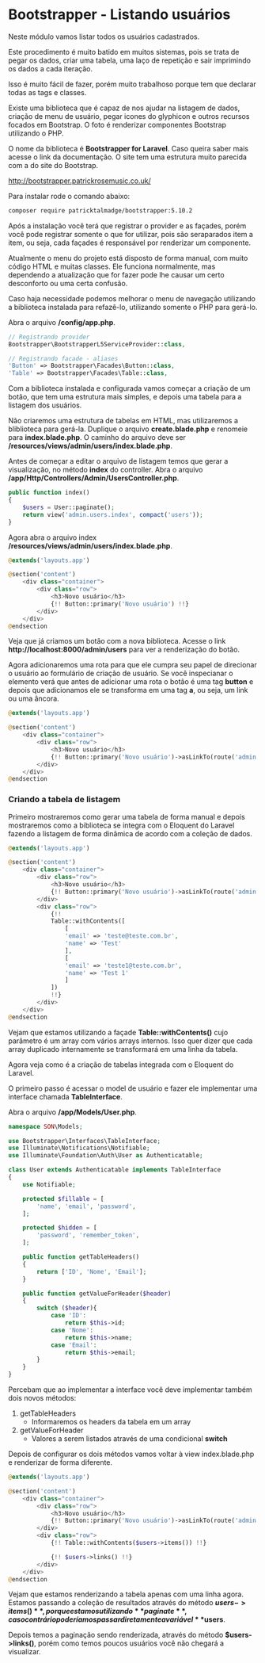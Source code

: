 # Bootstrapper - Listando usuários

Neste módulo vamos listar todos os usuários cadastrados.

Este procedimento é muito batido em muitos sistemas, pois se trata de pegar os dados, criar uma tabela, uma laço de repetição e sair imprimindo os dados a cada iteração.

Isso é muito fácil de fazer, porém muito trabalhoso porque tem que declarar todas as tags e classes.

Existe uma biblioteca que é capaz de nos ajudar na listagem de dados, criação de menu de usuário, pegar icones do glyphicon e outros recursos focados em Bootstrap. O foto é renderizar componentes Bootstrap utilizando o PHP.

O nome da biblioteca é **Bootstrapper for Laravel**. Caso queira saber mais acesse o link da documentação. O site tem uma estrutura muito parecida com a do site do Bootstrap.

<http://bootstrapper.patrickrosemusic.co.uk/>

Para instalar rode o comando abaixo:

```sh
composer require patricktalmadge/bootstrapper:5.10.2
```

Após a instalação você terá que registrar o provider e as façades, porém você pode registrar somente o que for utilizar, pois são seraparados item a item, ou seja, cada façades é responsável por renderizar um componente.

Atualmente o menu do projeto está disposto de forma manual, com muito código HTML e muitas classes. Ele funciona normalmente, mas dependendo a atualização que for fazer pode lhe causar um certo desconforto ou uma certa confusão.

Caso haja necessidade podemos melhorar o menu de navegação utilizando a biblioteca instalada para refazê-lo, utilizando somente o PHP para gerá-lo.

Abra o arquivo **/config/app.php**.

```php
// Registrando provider
Bootstrapper\BootstrapperL5ServiceProvider::class,

// Registrando facade - aliases
'Button' => Bootstrapper\Facades\Button::class,
'Table' => Bootstrapper\Facades\Table::class,
```

Com a biblioteca instalada e configurada vamos começar a criação de um botão, que tem uma estrutura mais simples, e depois uma tabela para a listagem dos usuários.

Não criaremos uma estrutura de tabelas em HTML, mas utilizaremos a bliblioteca para gerá-la. Duplique o arquivo **create.blade.php** e renomeie para **index.blade.php**. O caminho do arquivo deve ser **/resources/views/admin/users/index.blade.php**.

Antes de começar a editar o arquivo de listagem temos que gerar a visualização, no método **index** do controller. Abra o arquivo **/app/Http/Controllers/Admin/UsersController.php**.

```php
public function index()
{
    $users = User::paginate();
    return view('admin.users.index', compact('users'));
}
```

Agora abra o arquivo index **/resources/views/admin/users/index.blade.php**.

```php
@extends('layouts.app')

@section('content')
    <div class="container">
        <div class="row">
            <h3>Novo usuário</h3>
            {!! Button::primary('Novo usuário') !!}
        </div>
    </div>
@endsection
```

Veja que já criamos um botão com a nova biblioteca. Acesse o link **http://localhost:8000/admin/users** para ver a renderização do botão.

Agora adicionaremos uma rota para que ele cumpra seu papel de direcionar o usuário ao formulário de criação de usuário. Se você inspecianar o elemento verá que antes de adicionar uma rota o botão é uma tag **button** e depois que adicionamos ele se transforma em uma tag **a**, ou seja, um link ou uma âncora.

```php
@extends('layouts.app')

@section('content')
    <div class="container">
        <div class="row">
            <h3>Novo usuário</h3>
            {!! Button::primary('Novo usuário')->asLinkTo(route('admin.users.create')) !!}
        </div>
    </div>
@endsection
```

### Criando a tabela de listagem

Primeiro mostraremos como gerar uma tabela de forma manual e depois mostraremos como a biblioteca se integra com o Eloquent do Laravel fazendo a listagem de forma dinâmica de acordo com a coleção de dados.

```php
@extends('layouts.app')

@section('content')
    <div class="container">
        <div class="row">
            <h3>Novo usuário</h3>
            {!! Button::primary('Novo usuário')->asLinkTo(route('admin.users.create')) !!}
        </div>
        <div class="row">
            {!!
            Table::withContents([
                [
                'email' => 'teste@teste.com.br',
                'name' => 'Test'
                ],
                [
                'email' => 'teste1@teste.com.br',
                'name' => 'Test 1'
                ]
            ])
            !!}
        </div>
    </div>
@endsection
```

Vejam que estamos utilizando a façade **Table::withContents()** cujo parâmetro é um array com vários arrays internos. Isso quer dizer que cada array duplicado internamente se transformará em uma linha da tabela.

Agora veja como é a criação de tabelas integrada com o Eloquent do Laravel.

O primeiro passo é acessar o model de usuário e fazer ele implementar uma interface chamada **TableInterface**.

Abra o arquivo **/app/Models/User.php**.

```php
namespace SON\Models;

use Bootstrapper\Interfaces\TableInterface;
use Illuminate\Notifications\Notifiable;
use Illuminate\Foundation\Auth\User as Authenticatable;

class User extends Authenticatable implements TableInterface
{
    use Notifiable;

    protected $fillable = [
        'name', 'email', 'password',
    ];

    protected $hidden = [
        'password', 'remember_token',
    ];

    public function getTableHeaders()
    {
        return ['ID', 'Nome', 'Email'];
    }

    public function getValueForHeader($header)
    {
        switch ($header){
            case 'ID':
                return $this->id;
            case 'Nome':
                return $this->name;
            case 'Email':
                return $this->email;
        }
    }
}
```

Percebam que ao implementar a interface você deve implementar também dois novos métodos:

1. getTableHeaders
	* Informaremos os headers da tabela em um array
2. getValueForHeader
	* Valores a serem listados através de uma condicional **switch**

Depois de configurar os dois métodos vamos voltar à view index.blade.php e renderizar de forma diferente.

```php
@extends('layouts.app')

@section('content')
    <div class="container">
        <div class="row">
            <h3>Novo usuário</h3>
            {!! Button::primary('Novo usuário')->asLinkTo(route('admin.users.create')) !!}
        </div>
        <div class="row">
            {!! Table::withContents($users->items()) !!}

            {!! $users->links() !!}
        </div>
    </div>
@endsection
```

Vejam que estamos renderizando a tabela apenas com uma linha agora. Estamos passando a coleção de resultados através do método **$users->items()**, porque estamos utilizando **paginate**, caso contrário poderíamos passar diretamente a variável **$users**.

Depois temos a paginação sendo renderizada, através do método **$users->links()**, porém como temos poucos usuários você não chegará a visualizar.